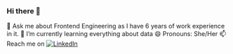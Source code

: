 ### Hi there 👋
💬 Ask me about Frontend Engineering as I have 6 years of work experience in it.
🌱 I’m currently learning everything about data
😄 Pronouns: She/Her
📫 Reach me on [![LinkedIn](https://img.shields.io/badge/LinkedIn-0077B5?style=for-the-badge&style=social&logo=linkedin&logoColor=white)](https://www.linkedin.com/in/gobhargavi)

<!--
**GoBhargavi/GoBhargavi** is a ✨ _special_ ✨ repository because its `README.md` (this file) appears on your GitHub profile.

Here are some ideas to get you started:

- 🔭 I’m currently working on ...
- 🌱 I’m currently learning ...(https://www.linkedin.com/in/anudeepsri)
- 👯 I’m looking to collaborate on ...
- 🤔 I’m looking for help with ...
- 💬 Ask me about ...
- 📫 How to reach me: ...
- 😄 Pronouns: ...
- ⚡ Fun fact: ...
-->
